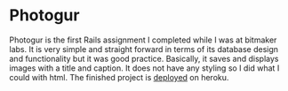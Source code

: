 Photogur
========
Photogur is the first Rails assignment I completed while I was at bitmaker labs. It is very simple and straight forward in terms of its database design and functionality but it was good practice. Basically, it saves and displays images with a title and caption. It does not have any styling so I did what I could with html. The finished project is [deployed](http://enigmatic-woodland-3962.herokuapp.com/) on heroku.
